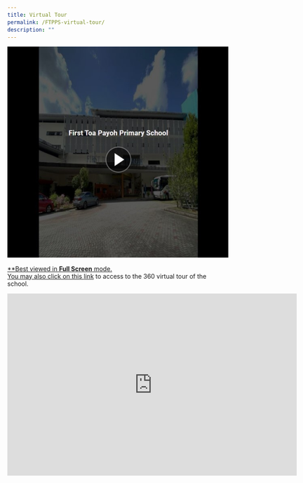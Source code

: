 ```yaml
---
title: Virtual Tour
permalink: /FTPPS-virtual-tour/
description: ""
---
```

<a href="https://kuula.co/share/collection/7Pl6B?logo=0&info=1&fs=1&vr=1&sd=1&thumbs=1">
	<img src="/images/Main/FTPPS%20Virtual%20Tour.jpg"/>

\*\*Best viewed in **Full Screen** mode.  
You may also click on this [link](https://kuula.co/share/collection/7Pl6B?fs=1&vr=1&zoom=1&sd=1&initload=0&autorotate=0.1&thumbs=-1&info=0&logo=-1) to access to the 360 virtual tour of the school.

<iframe width="660" height="415" src="https://www.youtube.com/embed/9gzKTOypbQI" title="Our Foundation Years" frameborder="0" allow="accelerometer; autoplay; clipboard-write; encrypted-media; gyroscope; picture-in-picture" allowfullscreen></iframe>